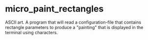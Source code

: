 # micro_paint_rectangles
ASCII art. A program that will read a configuration-file that contains rectangle parameters to produce a "painting" that is displayed in the terminal using characters.
